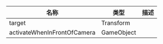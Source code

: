 | 名称 | 类型 | 描述 |
| ----------- | ----------- | ----------- |
| target |  Transform |  |
| activateWhenInFrontOfCamera | GameObject |  |
